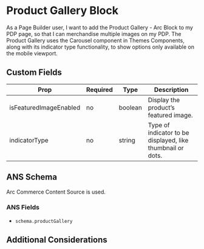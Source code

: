 # Product Gallery Block

As a Page Builder user, I want to add the Product Gallery - Arc Block to my PDP page, so that I can merchandise multiple images on my PDP. The Product Gallery uses the Carousel component in Themes Components, along with its indicator type functionality, to show options only available on the mobile viewport.

## Custom Fields

| **Prop**               | **Required** | **Type** | **Description**                                            |
| ---------------------- | ------------ | -------- | ---------------------------------------------------------- |
| isFeaturedImageEnabled | no           | boolean  | Display the product’s featured image.                      |
| indicatorType          | no           | string   | Type of indicator to be displayed, like thumbnail or dots. |

## ANS Schema

Arc Commerce Content Source is used.

### ANS Fields

- `schema.productGallery`

## Additional Considerations
